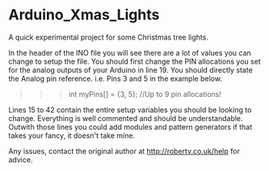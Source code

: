 # Arduino_Xmas_Lights
A quick experimental project for some Christmas tree lights.

In the header of the INO file you will see there are a lot of values you can change to setup the file.
You should first change the PIN allocations you set for the analog outputs of your Arduino in
line 19. You should directly state the Analog pin reference. i.e. Pins 3 and 5 in the example below.
>>>int  myPins[] = {3, 5}; //Up to 9 pin allocations!

Lines 15 to 42 contain the entire setup variables you should be looking to change.
Everything is well commented and should be understandable.
Outwith those lines you could add modules and pattern generators if that takes your fancy, it doesn't take mine.


Any issues, contact the original author at http://robertv.co.uk/help for advice.
